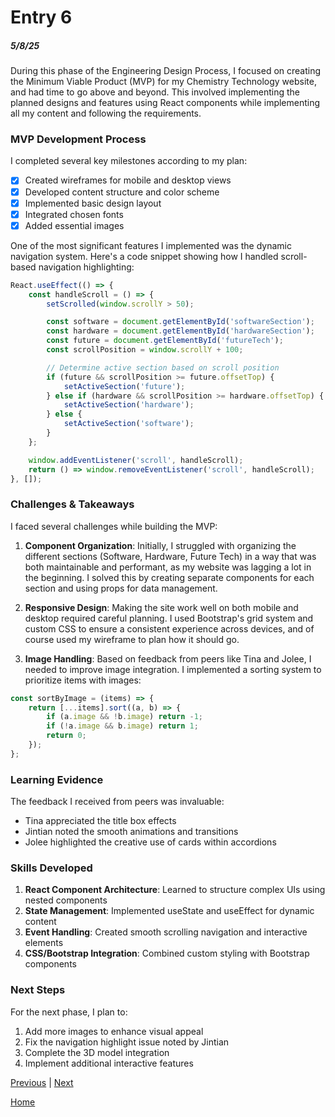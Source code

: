 # Entry 6
##### 5/8/25 
During this phase of the Engineering Design Process, I focused on creating the Minimum Viable Product (MVP) for my Chemistry Technology website, and had time to go above and beyond. This involved implementing the planned designs and features using React components while implementing all my content and following the requirements.

### MVP Development Process
I completed several key milestones according to my plan:
- [x] Created wireframes for mobile and desktop views
- [x] Developed content structure and color scheme
- [x] Implemented basic design layout
- [x] Integrated chosen fonts
- [x] Added essential images

One of the most significant features I implemented was the dynamic navigation system. Here's a code snippet showing how I handled scroll-based navigation highlighting:

```jsx
React.useEffect(() => {
    const handleScroll = () => {
        setScrolled(window.scrollY > 50);

        const software = document.getElementById('softwareSection');
        const hardware = document.getElementById('hardwareSection');
        const future = document.getElementById('futureTech');
        const scrollPosition = window.scrollY + 100;

        // Determine active section based on scroll position
        if (future && scrollPosition >= future.offsetTop) {
            setActiveSection('future');
        } else if (hardware && scrollPosition >= hardware.offsetTop) {
            setActiveSection('hardware');
        } else {
            setActiveSection('software');
        }
    };

    window.addEventListener('scroll', handleScroll);
    return () => window.removeEventListener('scroll', handleScroll);
}, []);
```

### Challenges & Takeaways
I faced several challenges while building the MVP:

1. **Component Organization**: Initially, I struggled with organizing the different sections (Software, Hardware, Future Tech) in a way that was both maintainable and performant, as my website was lagging a lot in the beginning. I solved this by creating separate components for each section and using props for data management.

2. **Responsive Design**: Making the site work well on both mobile and desktop required careful planning. I used Bootstrap's grid system and custom CSS to ensure a consistent experience across devices, and of course used my wireframe to plan how it should go.

3. **Image Handling**: Based on feedback from peers like Tina and Jolee, I needed to improve image integration. I implemented a sorting system to prioritize items with images:

```jsx
const sortByImage = (items) => {
    return [...items].sort((a, b) => {
        if (a.image && !b.image) return -1;
        if (!a.image && b.image) return 1;
        return 0;
    });
};
```

### Learning Evidence
The feedback I received from peers was invaluable:
- Tina appreciated the title box effects
- Jintian noted the smooth animations and transitions
- Jolee highlighted the creative use of cards within accordions

### Skills Developed
1. **React Component Architecture**: Learned to structure complex UIs using nested components
2. **State Management**: Implemented useState and useEffect for dynamic content
3. **Event Handling**: Created smooth scrolling navigation and interactive elements
4. **CSS/Bootstrap Integration**: Combined custom styling with Bootstrap components

### Next Steps
For the next phase, I plan to:
1. Add more images to enhance visual appeal
2. Fix the navigation highlight issue noted by Jintian
3. Complete the 3D model integration
4. Implement additional interactive features

[Previous](entry05.md) | [Next](entry07.md)

[Home](../README.md)
